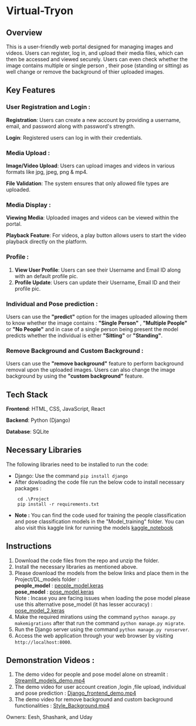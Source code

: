 # Virtual-Tryon

## Overview
This is a user-friendly web portal designed for managing images and videos. Users can register, log in, and upload their media files, which can then be accessed and viewed securely. Users can even check whether the image contains multiple or single person , their pose (standing or sitting) as well change or remove the background of thier uploaded images.

## Key Features
 ### User Registration and Login :

**Registration**: Users can create a new account by providing a username, email, and password along with password's strength.

**Login**: Registered users can log in with their credentials.

 ### Media Upload :

**Image/Video Upload**: Users can upload images and videos in various formats like jpg, jpeg, png & mp4.

**File Validation**: The system ensures that only allowed file types are uploaded.

 ### Media Display :

**Viewing Media**: Uploaded images and videos can be viewed within the portal.

**Playback Feature**: For videos, a play button allows users to start the video playback directly on the platform.

### Profile :
1. **View User Profile**: Users can see their Username and Email ID along with an default profile pic.
2. **Profile Update**: Users can update their Username, Email ID and their profile pic.

### Individual and Pose prediction :
Users can use the **"predict"** option for the images uploaded allowing them to know whether the image contains : **"Single Person"** , **"Multiple People"** or **"No People"** and in case of a single person being present the model predicts whether the individual is either **"Sitting"** or **"Standing"**.

### Remove Background and Custom Background : 
Users can use the **"remove background"** feature to perform background removal upon the uploaded images. Users can also change the image background by using the **"custom background"** feature.

## Tech Stack
**Frontend**: HTML, CSS, JavaScript, React

**Backend**: Python (Django)

**Database**: SQLite

## Necessary Libraries
The following libraries need to be installed to run the code:
- Django: Use the command `pip install django`
- After dowloading the code file run the below code to install necessary packages :
  ```
   cd .\Project
   pip install -r requirements.txt
  ```
- **Note :**
You can find the code used for training the people classification and pose classification models in the "Model_training" folder. You can also visit this kaggle link for running the models [kaggle_notebook](https://www.kaggle.com/code/shashankbandaru008/streamlit-both-model-run)
## Instructions
1. Download the code files from the repo and unzip the folder.
2. Install the necessary libraries as mentioned above.
3. Please download the models from the below links and place them in the Project/DL_models folder :
   <br/> **people_model** : [people_model.keras](https://drive.google.com/file/d/1NzT6yCtdf96XFo48crLWECmJJwGs7c-O/view?usp=sharing)
   <br/> **pose_model** : [pose_model.keras](https://drive.google.com/file/d/12lKIrVQSR1h3KKnVeh7aPxuYE1vH7bfi/view?usp=sharing)
    <br/> Note : Incase you are facing issues when loading the pose model please use this alternative pose_model (it has lesser accuracy) : [pose_model_2.keras](https://drive.google.com/file/d/1QfpzGn05QXkCgCUhgW2zZ4U9vVamuhQL/view?usp=sharing)
5. Make the required mirations using the command `python manage.py makemigrations` after that run the command `python manage.py migrate`.
6. Run the Django server using the command `python manage.py runserver`.
7. Access the web application through your web browser by visiting `http://localhost:8000`.

## Demonstration Videos : 
1. The demo video for people and pose model alone on streamlit : [Streamlit_models_demo.mp4](https://drive.google.com/file/d/1kF-2t5lmZ2v5n0QQMXSfEW54ccZAjxH2/view?usp=sharing)
2. The demo video for user account creation ,login ,file upload, individual and pose prediction :
   [Django_frontend_demo.mp4](https://drive.google.com/file/d/1uKc067e1OgBc7S6Wd7Dnio3QsImuSlMl/view?usp=sharing)
3. The demo video for remove background and custom background functionalities : [Style_Background.mp4](https://drive.google.com/file/d/1cDZmQCdV9vuX6H9xbXZx_4bnD3bGXm9F/view?usp=sharing)

Owners: Eesh, Shashank, and Uday

